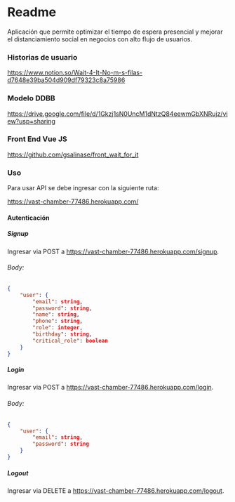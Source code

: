 # Readme

Aplicación que permite optimizar el tiempo de espera presencial y mejorar el distanciamiento social en negocios con alto flujo de usuarios.

### Historias de usuario

https://www.notion.so/Wait-4-It-No-m-s-filas-d7648e39ba504d909df79323c8a75986

### Modelo DDBB

https://drive.google.com/file/d/1Gkzj1sN0UncM1dNtzQ84eewmGbXNRujz/view?usp=sharing

### Front End Vue JS

https://github.com/gsalinase/front_wait_for_it

### Uso

Para usar API se debe ingresar con la siguiente ruta:

https://vast-chamber-77486.herokuapp.com/

#### Autenticación

##### Signup

Ingresar via POST a https://vast-chamber-77486.herokuapp.com/signup.

###### Body:

```json
{
	"user": {
		"email": string,
		"password": string,
		"name": string, 
		"phone": string,
		"role": integer,
		"birthday": string,
		"critical_role": boolean
	}
}
```

##### Login

Ingresar via POST a https://vast-chamber-77486.herokuapp.com/login.

###### Body:

```json
{
	"user": {
		"email": string,
		"password": string
	}	
}
```

#####  Logout

Ingresar via DELETE a https://vast-chamber-77486.herokuapp.com/logout.
